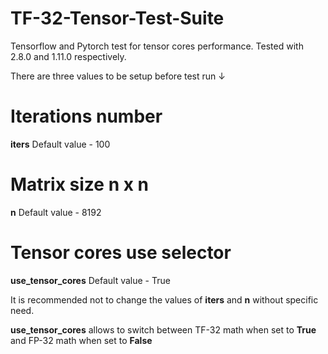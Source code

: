 # TF-32-Tensor-Test-Suite
Tensorflow and Pytorch test for tensor cores performance. Tested with 2.8.0 and 1.11.0 respectively.

There are three values to be setup before test run ↓

# Iterations number
**iters**
Default value - 100

# Matrix size n x n
**n**
Default value - 8192

# Tensor cores use selector 
**use_tensor_cores**
Default value - True

It is recommended not to change the values of **iters** and **n** without specific need.

**use_tensor_cores** allows to switch between TF-32 math when set to **True** and FP-32 math when set to **False**
